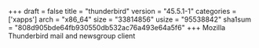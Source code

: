 +++
draft = false
title = "thunderbird"
version = "45.5.1-1"
categories = ['xapps']
arch = "x86_64"
size = "33814856"
usize = "95538842"
sha1sum = "808d905bde64fb930550db532ac76a493e64a5f6"
+++
Mozilla Thunderbird mail and newsgroup client